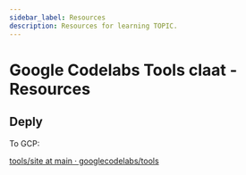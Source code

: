 ```yaml
---
sidebar_label: Resources
description: Resources for learning TOPIC.
---
```


# Google Codelabs Tools claat - Resources

## Deply

To GCP:

[tools/site at main · googlecodelabs/tools](https://github.com/googlecodelabs/tools/tree/main/site)